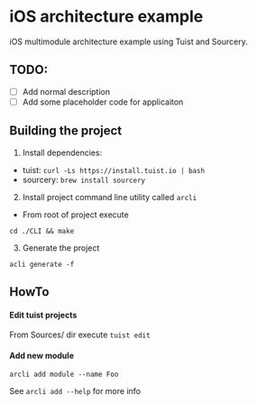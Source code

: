 # iOS architecture example

iOS multimodule architecture example using Tuist and Sourcery. 

## TODO: 
- [ ] Add normal description
- [ ] Add some placeholder code for applicaiton

## Building the project

1) Install dependencies:
   
- tuist: `curl -Ls https://install.tuist.io | bash`
- sourcery: `brew install sourcery`
  
2) Install project command line utility called `arcli`

- From root of project execute

`cd ./CLI && make`

3) Generate the project

`acli generate -f`

## HowTo

#### Edit tuist projects

From Sources/ dir execute `tuist edit` 

#### Add new module 

`arcli add module --name Foo` 

See `arcli add --help` for more info
